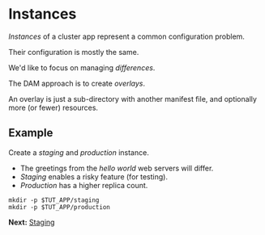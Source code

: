 # Instances

_Instances_ of a cluster app represent a common configuration problem.

Their configuration is mostly the same.

We'd like to focus on managing _differences_.

The DAM approach is to create _overlays_.

An overlay is just a sub-directory with another manifest file,
and optionally more (or fewer) resources.

## Example

Create a _staging_ and _production_ instance.

 * The greetings from the _hello world_ web servers will differ.
 * _Staging_ enables a risky feature (for testing).
 * _Production_ has a higher replica count.

<!-- @makePatchDirectories @test -->
```
mkdir -p $TUT_APP/staging
mkdir -p $TUT_APP/production
```

__Next:__ [Staging](staging.md)

